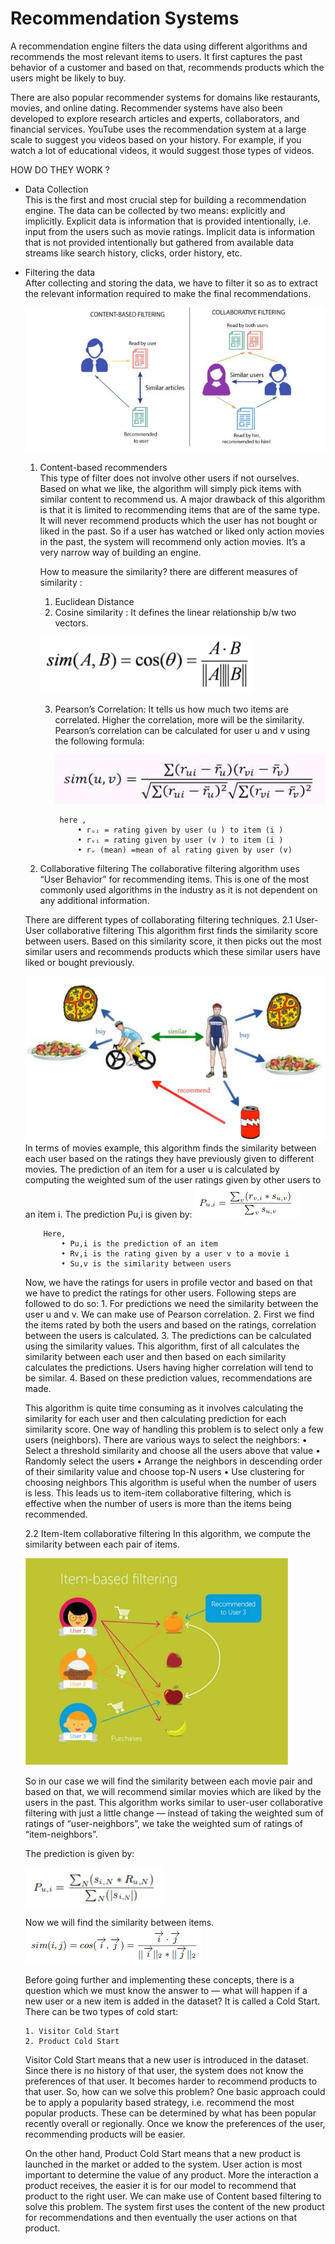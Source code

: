# Recommendation Systems
A recommendation engine filters the data using different algorithms and recommends the most relevant items to users. It first captures the past behavior of a customer and based on that, recommends products which the users might be likely to buy.

There are also popular recommender systems for domains like restaurants, movies, and online dating. Recommender systems have also been developed to explore research articles and experts, collaborators, and financial services. YouTube uses the recommendation system at a large scale to suggest you videos based on your history. For example, if you watch a lot of educational videos, it would suggest those types of videos.

HOW DO THEY WORK ? 
- Data Collection \
This is the first and most crucial step for building a recommendation engine. The data can be collected by two means: explicitly and implicitly. 
Explicit data is information that is provided intentionally, i.e. input from the users such as movie ratings.
Implicit data is information that is not provided intentionally but gathered from available data streams like search history, clicks, order history, etc.

- Filtering the data \
  After collecting and storing the data, we have to filter it so as to extract the relevant information required to make the final recommendations.

  ![1](https://github.com/rjnp2/Data-Science/blob/main/tutorial/8.%20Recommendation%20Systems/images/1.png)

  1. Content-based recommenders \
      This type of filter does not involve other users if not ourselves. Based on what we like, the algorithm will simply pick items with similar content to recommend us.
      A major drawback of this algorithm is that it is limited to recommending items that are of the same type. It will never recommend products which the user has not bought or liked in the past. So if a user has watched or liked only action movies in the past, the system will recommend only action movies. It’s a very narrow way of building an engine.

      How to measure the similarity? there are different measures of similarity :
      1. Euclidean Distance
      2. Cosine similarity :
        It defines the linear relationship b/w two vectors.

        ![1](https://github.com/rjnp2/Data-Science/blob/main/tutorial/8.%20Recommendation%20Systems/images/2.png)

      3. Pearson’s Correlation: It tells us how much two items are correlated. Higher the correlation, more will be the similarity. Pearson’s correlation can be calculated for user u and v using the following formula:

          ![1](https://github.com/rjnp2/Data-Science/blob/main/tutorial/8.%20Recommendation%20Systems/images/3.png)

              here ,
                  • rᵤᵢ = rating given by user (u ) to item (i )
                  • rᵥᵢ = rating given by user (v ) to item (i )
                  • rᵥ (mean) =mean of al rating given by user (v)

  2. Collaborative filtering
    The collaborative filtering algorithm uses “User Behavior” for recommending items. This is one of the most commonly used algorithms in the industry as it is not dependent on any additional information. 
    
    There are different types of collaborating filtering techniques. 
    2.1 User-User collaborative filtering
    This algorithm first finds the similarity score between users. Based on this similarity score, it then picks out the most similar users and recommends products which these similar users have liked or bought previously. 
    
     ![1](https://github.com/rjnp2/Data-Science/blob/main/tutorial/8.%20Recommendation%20Systems/images/4.png) \
     In terms of movies example, this algorithm finds the similarity between each user based on the ratings they have previously given to different movies. The prediction of an item for a user u is calculated by computing the weighted sum of the user ratings given by other users to an item i.
  The prediction Pu,i is given by:
     ![1](https://github.com/rjnp2/Data-Science/blob/main/tutorial/8.%20Recommendation%20Systems/images/5.png)

          Here,
              • Pu,i is the prediction of an item
              • Rv,i is the rating given by a user v to a movie i
              • Su,v is the similarity between users

  Now, we have the ratings for users in profile vector and based on that we have to predict the ratings for other users. 
  Following steps are followed to do so:
      1. For predictions we need the similarity between the user u and v. We can make use of Pearson correlation.
      2. First we find the items rated by both the users and based on the ratings, correlation between the users is calculated.
      3. The predictions can be calculated using the similarity values. This algorithm, first of all calculates the similarity between each user and then based on each similarity calculates the predictions. Users having higher correlation will tend to be similar.
      4. Based on these prediction values, recommendations are made. 

  This algorithm is quite time consuming as it involves calculating the similarity for each user and then calculating prediction for each similarity score. One way of handling this problem is to select only a few users (neighbors). There are various ways to select the neighbors:
      • Select a threshold similarity and choose all the users above that value
      • Randomly select the users
      • Arrange the neighbors in descending order of their similarity value and choose top-N users
      • Use clustering for choosing neighbors
  This algorithm is useful when the number of users is less. This leads us to item-item collaborative filtering, which is effective when the number of users is more than the items being recommended.

  2.2 Item-Item collaborative filtering
  In this algorithm, we compute the similarity between each pair of items.

    ![1](https://github.com/rjnp2/Data-Science/blob/main/tutorial/8.%20Recommendation%20Systems/images/6.png)

  So in our case we will find the similarity between each movie pair and based on that, we will recommend similar movies which are liked by the users in the past. This algorithm works similar to user-user collaborative filtering with just a little change — instead of taking the weighted sum of ratings of “user-neighbors”, we take the weighted sum of ratings of “item-neighbors”. 

  The prediction is given by:

    ![1](https://github.com/rjnp2/Data-Science/blob/main/tutorial/8.%20Recommendation%20Systems/images/7.png)

  Now we will find the similarity between items. \
    ![1](https://github.com/rjnp2/Data-Science/blob/main/tutorial/8.%20Recommendation%20Systems/images/8.png)


   Before going further and implementing these concepts, there is a question which we must know the answer to — what will happen if a new user or a new item is added in the dataset? It is called a Cold Start. There can be two types of cold start:

      1. Visitor Cold Start
      2. Product Cold Start

  Visitor Cold Start means that a new user is introduced in the dataset. Since there is no history of that user, the system does not know the preferences of that user. It becomes harder to recommend products to that user. So, how can we solve this problem? One basic approach could be to apply a popularity based strategy, i.e. recommend the most popular products. These can be determined by what has been popular recently overall or regionally. Once we know the preferences of the user, recommending products will be easier.

  On the other hand, Product Cold Start means that a new product is launched in the market or added to the system. User action is most important to determine the value of any product. More the interaction a product receives, the easier it is for our model to recommend that product to the right user. We can make use of Content based filtering to solve this problem. The system first uses the content of the new product for recommendations and then eventually the user actions on that product.
